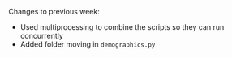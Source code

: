 Changes to previous week: 
- Used multiprocessing to combine the scripts so they can run concurrently
- Added folder moving in `demographics.py`